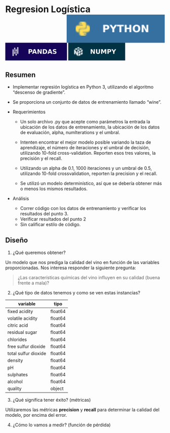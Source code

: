 
<!-- github doc -->
<!-- https://bit.ly/3IBkDvG -->

# Regresion Logística <img src='figures/python.svg' align="right" height="89" />

<!-- badges: start -->
<!-- ![](figures/python.svg) -->

![](figures/pandas.svg) ![](figures/numpy.svg)
<!-- ![](figures/r.svg) -->

## Resumen

<!-- </br> -->

-   Implementar regresión logística en Python 3, utilizando el algoritmo
    “descenso de gradiente”.

-   Se proporciona un conjunto de datos de entrenamiento llamado “wine”.

-   Requerimientos

    -   Un solo archivo .py que acepte como parámetros la entrada la
        ubicación de los datos de entrenamiento, la ubicación de los
        datos de evaluación, alpha, numIterations y el umbral.

    -   Intenten encontrar el mejor modelo posible variando la taza de
        aprendizaje, el número de iteraciones y el umbral de decisión,
        utilizando 10-fold cross-validation. Reporten esos tres valores,
        la precisión y el recall.

    -   Utilizando un alpha de 0.1, 1000 iteraciones y un umbral de 0.5,
        utilizando 10-fold crossvalidation, reporten la precision y el
        recall.

    -   Se utilizó un modelo determinístico, así que se debería obtener
        más o menos los mismos resultados.

-   Análisis

    -   Correr código con los datos de entrenamiento y verificar los
        resultados del punto 3.
    -   Verificar resultados del punto 2
    -   Sin calificar estilo de código.

## Diseño

1.  ¿Qué queremos obtener?

Un modelo que nos prediga la calidad del vino en función de las
variables proporcionadas. Nos interesa responder la siguiente pregunta:

> ¿Las características químicas del vino influyen en su calidad (buena
> frente a mala)?

2.  ¿Qué tipo de datos tenemos y como se ven estas instancias?

| variable             | tipo    |
|----------------------|---------|
| fixed acidity        | float64 |
| volatile acidity     | float64 |
| citric acid          | float64 |
| residual sugar       | float64 |
| chlorides            | float64 |
| free sulfur dioxide  | float64 |
| total sulfur dioxide | float64 |
| density              | float64 |
| pH                   | float64 |
| sulphates            | float64 |
| alcohol              | float64 |
| quality              | object  |

3.  ¿Qué significa tener éxito? (métricas)

Utilizaremos las métricas **precision** y **recall** para determinar la
calidad del modelo, por encima del error.

4.  ¿Cómo lo vamos a medir? (función de pérdida)
